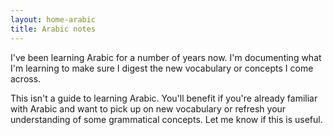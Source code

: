 ```yaml
---
layout: home-arabic
title: Arabic notes
---
```


I've been learning Arabic for a number of years now. I'm documenting what I'm learning to make sure I digest the new vocabulary or concepts I come across. 

This isn't a guide to learning Arabic. You'll benefit if you're already familiar with Arabic and want to pick up on new vocabulary or refresh your understanding of some grammatical concepts. Let me know if this is useful. 
